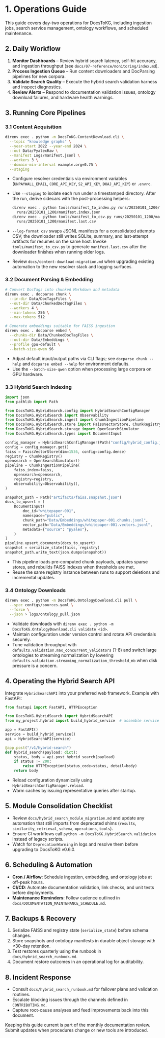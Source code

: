 # 1. Operations Guide

This guide covers day-two operations for DocsToKG, including ingestion jobs, search service management, ontology workflows, and scheduled maintenance.

## 2. Daily Workflow

1. **Monitor Dashboards** – Review hybrid search latency, self-hit accuracy, and ingestion throughput (see `docs/07-reference/monitoring/index.md`).
2. **Process Ingestion Queue** – Run content downloaders and DocParsing pipelines for new corpora.
3. **Validate Search Quality** – Execute the hybrid search validation harness and inspect diagnostics.
4. **Review Alerts** – Respond to documentation validation issues, ontology download failures, and hardware health warnings.

## 3. Running Core Pipelines

### 3.1 Content Acquisition

```bash
direnv exec . python -m DocsToKG.ContentDownload.cli \
  --topic "knowledge graphs" \
  --year-start 2022 --year-end 2024 \
  --out Data/PyalexRaw \
  --manifest Logs/manifest.jsonl \
  --workers 3 \
  --domain-min-interval example.org=0.75 \
  --staging
```

- Configure resolver credentials via environment variables (`UNPAYWALL_EMAIL`,
  `CORE_API_KEY`, `S2_API_KEY`, `DOAJ_API_KEY`) or `.envrc`.
- Use `--staging` to isolate each run under a timestamped directory. After the
  run, derive sidecars with the post-processing helpers:

  ```bash
  direnv exec . python tools/manifest_to_index.py runs/20250101_1200/manifest.jsonl \
    runs/20250101_1200/manifest.index.json
  direnv exec . python tools/manifest_to_csv.py runs/20250101_1200/manifest.jsonl \
    runs/20250101_1200/manifest.last.csv
  ```
- `--log-format csv` swaps JSONL manifests for a consolidated attempts CSV; the
  downloader still writes SQLite, summary, and last-attempt artifacts for
  resumes on the same host. Invoke `tools/manifest_to_csv.py` to generate
  `manifest.last.csv` after the downloader finishes when running older logs.
- Review `docs/content-download-migration.md` when upgrading existing
  automation to the new resolver stack and logging surfaces.

### 3.2 Document Parsing & Embedding

```bash
# Convert DocTags into chunked Markdown and metadata
direnv exec . docparse chunk \
  --in-dir Data/DocTagsFiles \
  --out-dir Data/ChunkedDocTagFiles \
  --workers 4 \
  --min-tokens 256 \
  --max-tokens 512

# Generate embeddings suitable for FAISS ingestion
direnv exec . docparse embed \
  --chunks-dir Data/ChunkedDocTagFiles \
  --out-dir Data/Embeddings \
  --profile gpu-default \
  --batch-size-qwen 96
```

- Adjust default input/output paths via CLI flags; see `docparse chunk --help` and `docparse embed --help` for environment defaults.
- Use the `--batch-size-qwen` option when processing large corpora on GPU hardware.

### 3.3 Hybrid Search Indexing

```python
import json
from pathlib import Path

from DocsToKG.HybridSearch.config import HybridSearchConfigManager
from DocsToKG.HybridSearch import Observability
from DocsToKG.HybridSearch.ingest import ChunkIngestionPipeline
from DocsToKG.HybridSearch.store import FaissVectorStore, ChunkRegistry, serialize_state
from DocsToKG.HybridSearch.storage import OpenSearchSimulator
from DocsToKG.HybridSearch.types import DocumentInput

config_manager = HybridSearchConfigManager(Path("config/hybrid_config.json"))
config = config_manager.get()
faiss = FaissVectorStore(dim=1536, config=config.dense)
registry = ChunkRegistry()
opensearch = OpenSearchSimulator()
pipeline = ChunkIngestionPipeline(
    faiss_index=faiss,
    opensearch=opensearch,
    registry=registry,
    observability=Observability(),
)

snapshot_path = Path("artifacts/faiss.snapshot.json")
docs_to_upsert = [
    DocumentInput(
        doc_id="whitepaper-001",
        namespace="public",
        chunk_path="Data/Embeddings/whitepaper-001.chunks.jsonl",
        vector_path="Data/Embeddings/whitepaper-001.vectors.jsonl",
        metadata={"source": "pyalex"},
    )
]
pipeline.upsert_documents(docs_to_upsert)
snapshot = serialize_state(faiss, registry)
snapshot_path.write_text(json.dumps(snapshot))
```

- This pipeline loads pre-computed chunk payloads, updates sparse stores, and rebuilds FAISS indexes when thresholds are met.
- Reuse the same registry instance between runs to support deletions and incremental updates.

### 3.4 Ontology Downloads

```bash
direnv exec . python -m DocsToKG.OntologyDownload.cli pull \
  --spec configs/sources.yaml \
  --force \
  --json > logs/ontology_pull.json
```

- Validate downloads with `direnv exec . python -m DocsToKG.OntologyDownload.cli validate <id>`.
- Maintain configuration under version control and rotate API credentials securely.
- Tune validation throughput with `defaults.validation.max_concurrent_validators`
  (1-8) and switch large ontologies to streaming normalization by lowering
  `defaults.validation.streaming_normalization_threshold_mb` when disk pressure
  is a concern.

## 4. Operating the Hybrid Search API

Integrate `HybridSearchAPI` into your preferred web framework. Example with FastAPI:

```python
from fastapi import FastAPI, HTTPException

from DocsToKG.HybridSearch import HybridSearchAPI
from my_project.hybrid import build_hybrid_service  # assemble service as shown above

app = FastAPI()
service = build_hybrid_service()
api = HybridSearchAPI(service)

@app.post("/v1/hybrid-search")
def hybrid_search(payload: dict):
    status, body = api.post_hybrid_search(payload)
    if status != 200:
        raise HTTPException(status_code=status, detail=body)
    return body
```

- Reload configuration dynamically using `HybridSearchConfigManager.reload`.
- Warm caches by issuing representative queries after startup.

## 5. Module Consolidation Checklist

- Review `docs/hybrid_search_module_migration.md` and update any automation that still imports from deprecated shims (`results`, `similarity`, `retrieval`, `schema`, `operations`, `tools`).
- Ensure CI workflows call `python -m DocsToKG.HybridSearch.validation` instead of legacy
  scripts.
- Watch for `DeprecationWarning` in logs and resolve them before upgrading to DocsToKG
  v0.6.0.

## 6. Scheduling & Automation

- **Cron / Airflow**: Schedule ingestion, embedding, and ontology jobs at off-peak hours.
- **CI/CD**: Automate documentation validation, link checks, and unit tests before deployments.
- **Maintenance Reminders**: Follow cadence outlined in `docs/DOCUMENTATION_MAINTENANCE_SCHEDULE.md`.

## 7. Backups & Recovery

1. Serialize FAISS and registry state (`serialize_state`) before schema changes.
2. Store snapshots and ontology manifests in durable object storage with ≥30-day retention.
3. Test restores quarterly using the runbook in `docs/hybrid_search_runbook.md`.
4. Document restore outcomes in an operational log for auditability.

## 8. Incident Response

- Consult `docs/hybrid_search_runbook.md` for failover plans and validation routines.
- Escalate blocking issues through the channels defined in `CONTRIBUTING.md`.
- Capture root-cause analyses and feed improvements back into this document.

Keeping this guide current is part of the monthly documentation review. Submit updates when procedures change or new tools are introduced.
